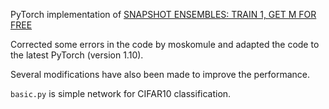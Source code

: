 PyTorch implementation of [SNAPSHOT ENSEMBLES: TRAIN 1, GET M FOR FREE](https://arxiv.org/abs/1704.00109)

Corrected some errors in the code by moskomule and adapted the code to the latest PyTorch (version 1.10).

Several modifications have also been made to improve the performance.

`basic.py` is simple network for CIFAR10 classification.
